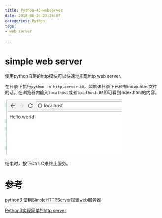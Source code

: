 ```yaml
---
title: Python-43-webserver
date: 2018-06-24 23:26:07
categories: Python
tags:
- web server

---
```


# simple web server

使用python自带的http模块可以快速地实现http web server。

在目录下执行`python -m http.server 80`，如果该目录下已经有index.html文件的话，在浏览器内输入`localhost`或者`localhost:80`即可看到index.html的内容。

![](Python-43-webserver\webserver.JPG)

结束时，按下Ctrl+C来终止服务。

# 参考

[python3 使用SimpleHTTPServer搭建web服务器](https://www.cnblogs.com/harry-xiaojun/p/6739003.html)

[Python3实现简单的http server](https://www.cnblogs.com/asis/p/6842996.html)

